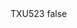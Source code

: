 <?xml version="1.0" encoding="UTF-8"?>
<CustomMetadata xmlns="http://soap.sforce.com/2006/04/metadata">
    <label>TXU523</label>
    <protected>false</protected>
</CustomMetadata>
